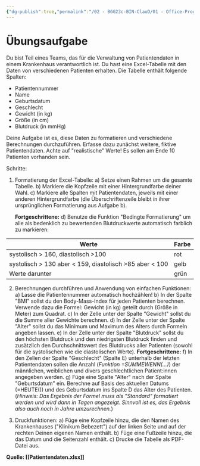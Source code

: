 ```yaml
---
{"dg-publish":true,"permalink":"/02 - BGG23c-BIN-ClauD/01 - Office-Programme/03 - Excel/06 - Übungen zur Wiederholung/"}
---
```


# Übungsaufgabe
Du bist Teil eines Teams, das für die Verwaltung von Patientendaten in einem Krankenhaus verantwortlich ist. Du hast eine Excel-Tabelle mit den Daten von verschiedenen Patienten erhalten. Die Tabelle enthält folgende Spalten: 

- Patientennummer
- Name
- Geburtsdatum
- Geschlecht
- Gewicht (in kg)
- Größe (in cm)
- Blutdruck (in mmHg)

Deine Aufgabe ist es, diese Daten zu formatieren und verschiedene Berechnungen durchzuführen. Erfasse dazu zunächst weitere, fiktive Patientendaten. Achte auf "realistische" Werte! Es sollen am Ende 10 Patienten vorhanden sein.

Schritte:
1. Formatierung der Excel-Tabelle:
   a) Setze einen Rahmen um die gesamte Tabelle.
   b) Markiere die Kopfzeile mit einer Hintergrundfarbe deiner Wahl.
   c) Markiere alle Spalten mit Patientendaten, jeweils mit einer anderen Hintergrundfarbe (die Überschriftenzeile bleibt in ihrer ursprünglichen Formatierung aus Aufgabe b).

	**Fortgeschrittene:**
	d) Benutze die Funktion "Bedingte Formatierung" um alle als bedenklich zu bewertenden Blutdruckwerte automatisch farblich zu markieren:

| Werte                                                   | Farbe |
| ------------------------------------------------------- | ----- |
| systolisch > 160, diastolisch >100                      | rot   |
| systolisch > 130 aber < 159, diastolisch >85 aber < 100 | gelb  |
| Werte darunter                                          | grün  |

2. Berechnungen durchführen und Anwendung von einfachen Funktionen:
   a) Lasse die Patientennummer automatisch hochzählen!
   b) In der Spalte "BMI" sollst du den Body-Mass-Index für jeden Patienten berechnen. Verwende dazu die Formel: Gewicht (in kg) geteilt durch (Größe in Meter) zum Quadrat.
   c) In der Zelle unter der Spalte "Gewicht" sollst du die Summe aller Gewichte berechnen.
   d) In der Zelle unter der Spalte "Alter" sollst du das Minimum und Maximum des Alters durch Formeln angeben lassen.
   e) In der Zelle unter der Spalte "Blutdruck" sollst du den höchsten Blutdruck und den niedrigsten Blutdruck finden und zusätzlich den Durchschnittswert des Blutdrucks aller Patienten (sowohl für die systolischen wie die diastolischen Werte).
   **Fortgeschrittene:**
   f) In den Zellen der Spalte "Geschlecht" (Spalte E) unterhalb der letzten Patientendaten sollen die Anzahl (*Funktion =SUMMEWENN(...)*) der männlichen, weiblichen und divers geschlechtlichen Patient:innen angegeben werden.
   g) Füge eine Spalte "Alter" nach der Spalte "Geburtsdatum" ein. Berechne auf Basis des aktuellen Datums (=HEUTE()) und des Geburtsdatum ins Spalte D das Alter des Patienten. (*Hinweis: Das Ergebnis der Formel muss als "Standard" formatiert werden und wird dann in Tagen angezeigt. Sinnvoll ist es, das Ergebnis also auch noch in Jahre umzurechnen.*)

4. Druckfunktionen:
   a) Füge eine Kopfzeile hinzu, die den Namen des Krankenhauses ("Klinikum Bebezett") auf der linken Seite und auf der rechten Deinen eigenen Namen enthält.
   b) Füge eine Fußzeile hinzu, die das Datum und die Seitenzahl enthält.
   c) Drucke die Tabelle als PDF-Datei aus.

**Quelle: [[Patientendaten.xlsx]]**

